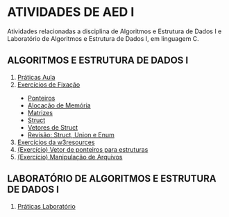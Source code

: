 # ATIVIDADES DE AED I
Atividades relacionadas a disciplina de Algoritmos e Estrutura de Dados I e Laboratório de Algoritmos e Estrutura de Dados I, em linguagem C.

## ALGORITMOS E ESTRUTURA DE DADOS I

<div>
  <ol>
    <li><a href="https://github.com/Gustavo-A-Mendes/atividades-AEDI/tree/main/pratica-aula%20teorica">Práticas Aula</a></li>
    <li><a href="https://github.com/Gustavo-A-Mendes/atividades-AEDI/tree/main/exercicios%20de%20fixacao">Exercícios de Fixação</a></li>
    <ul type="disc">
      <li><a href="https://github.com/Gustavo-A-Mendes/atividades-AEDI/tree/main/exercicios%20de%20fixacao/unidade-1/1_ponteiros">Ponteiros</a></li>
      <li><a href="https://github.com/Gustavo-A-Mendes/atividades-AEDI/tree/main/exercicios%20de%20fixacao/unidade-1/2_alocacao%20de%20memoria">Alocação de Memória</a></li>
      <li><a href="https://github.com/Gustavo-A-Mendes/atividades-AEDI/tree/main/exercicios%20de%20fixacao/unidade-1/3_matrizes">Matrizes</a></li>
      <li><a href="https://github.com/Gustavo-A-Mendes/atividades-AEDI/tree/main/exercicios%20de%20fixacao/unidade-1/4_struct">Struct</a></li>
      <li><a href="https://github.com/Gustavo-A-Mendes/atividades-AEDI/tree/main/exercicios%20de%20fixacao/unidade-1/5_vetores%20de%20struct">Vetores de Struct</a></li>
      <li><a href="https://github.com/Gustavo-A-Mendes/atividades-AEDI/tree/main/exercicios%20de%20fixacao/unidade-1/6_struct%20union%20e%20enum">Revisão: Struct, Union e Enum</a></li>
    </ul>
    <li><a href="https://github.com/Gustavo-A-Mendes/atividades-AEDI/tree/main/exercicios-w3resources">Exercícios da w3resources</a></li>
    <li><a href="https://github.com/Gustavo-A-Mendes/atividades-AEDI/tree/main/pratica-aula%20teorica/unidade-1/aula%2023-07-18%20-%20vetor%20de%20ponteiros">(Exercício) Vetor de ponteiros para estruturas</a></li>
    <li><a href="https://github.com/Gustavo-A-Mendes/atividades-AEDI/tree/main/pratica-aula%20teorica/unidade-2/aula%2023-08-07/Atividade%20Avaliativa/questao01">(Exercício) Manipulação de Arquivos</a></li>
  </ol>
</div>

## LABORATÓRIO DE ALGORITMOS E ESTRUTURA DE DADOS I
<div>
  <ol>
    <li><a href="https://github.com/Gustavo-A-Mendes/atividades-AEDI/tree/main/pratica%20laboratorio">Práticas Laboratório</a></li>
    <ul type="disc">
    </ul>
  </ol>
</div>
